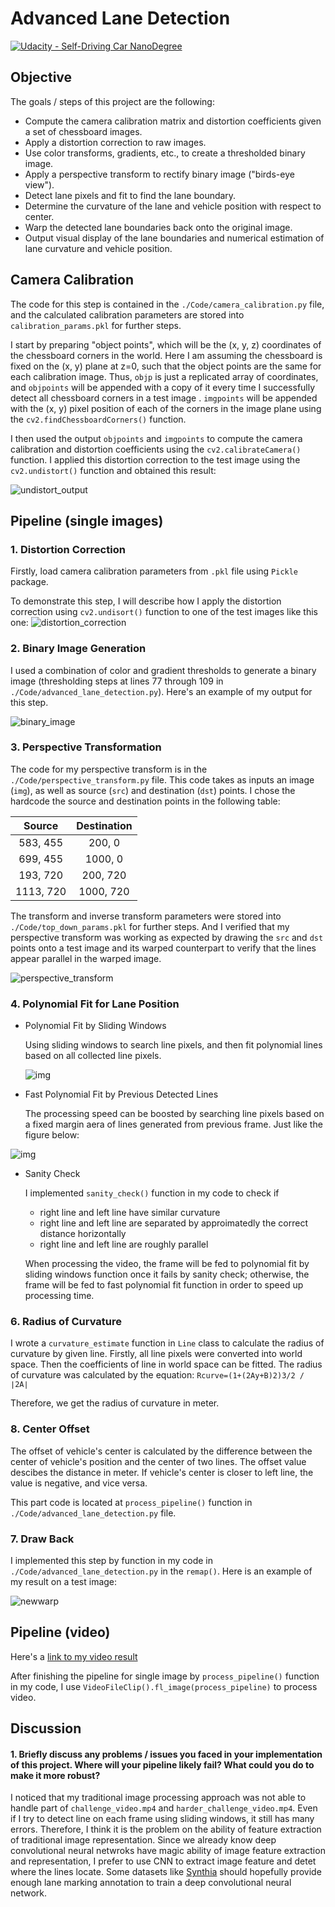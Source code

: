 # Advanced Lane Detection

[![Udacity - Self-Driving Car NanoDegree](https://s3.amazonaws.com/udacity-sdc/github/shield-carnd.svg)](http://www.udacity.com/drive)

## Objective

The goals / steps of this project are the following:

* Compute the camera calibration matrix and distortion coefficients given a set of chessboard images.
* Apply a distortion correction to raw images.
* Use color transforms, gradients, etc., to create a thresholded binary image.
* Apply a perspective transform to rectify binary image ("birds-eye view").
* Detect lane pixels and fit to find the lane boundary.
* Determine the curvature of the lane and vehicle position with respect to center.
* Warp the detected lane boundaries back onto the original image.
* Output visual display of the lane boundaries and numerical estimation of lane curvature and vehicle position.

## Camera Calibration

The code for this step is contained in the `./Code/camera_calibration.py` file, and the calculated calibration parameters are stored into `calibration_params.pkl` for further steps.

I start by preparing "object points", which will be the (x, y, z) coordinates of the chessboard corners in the world. Here I am assuming the chessboard is fixed on the (x, y) plane at z=0, such that the object points are the same for each calibration image.  Thus, `objp` is just a replicated array of coordinates, and `objpoints` will be appended with a copy of it every time I successfully detect all chessboard corners in a test image .  `imgpoints` will be appended with the (x, y) pixel position of each of the corners in the image plane using the `cv2.findChessboardCorners()` function.  

I then used the output `objpoints` and `imgpoints` to compute the camera calibration and distortion coefficients using the `cv2.calibrateCamera()` function.  I applied this distortion correction to the test image using the `cv2.undistort()` function and obtained this result: 

![undistort_output](./examples/undistort_output.png)

## Pipeline (single images)

### 1. Distortion Correction

Firstly, load camera calibration parameters from `.pkl` file using `Pickle` package.

To demonstrate this step, I will describe how I apply the distortion correction using `cv2.undisort()` function to one of the test images like this one:
![distortion_correction](./examples/distortion_correction.png)

### 2. Binary Image Generation

I used a combination of color and gradient thresholds to generate a binary image (thresholding steps at lines 77 through 109 in `./Code/advanced_lane_detection.py`).  Here's an example of my output for this step. 

![binary_image](./examples/binary_image.png)

### 3. Perspective Transformation

The code for my perspective transform is in the `./Code/perspective_transform.py` file. This code takes as inputs an image (`img`), as well as source (`src`) and destination (`dst`) points.  I chose the hardcode the source and destination points in the following table:

|  Source   | Destination |
| :-------: | :---------: |
| 583, 455  |   200, 0    |
| 699, 455  |   1000, 0   |
| 193, 720  |  200, 720   |
| 1113, 720 |  1000, 720  |

The transform and inverse transform parameters were stored into `./Code/top_down_params.pkl` for further steps. And I verified that my perspective transform was working as expected by drawing the `src` and `dst` points onto a test image and its warped counterpart to verify that the lines appear parallel in the warped image.

![perspective_transform](./examples/perspective_transform.png)

### 4. Polynomial Fit for Lane Position

- Polynomial Fit by Sliding Windows

  Using sliding windows to search line pixels, and then fit polynomial lines based on all collected line pixels.

  ![img](./examples/sliding_windows_polyfit.png?lastModify=1510775463)

- Fast Polynomial Fit by Previous Detected Lines

  The processing speed can be boosted by searching line pixels based on a fixed margin aera of lines generated from previous frame. Just like the figure below:

![img](./examples/fast_polyfit_search_aera.png?lastModify=1510775567)

- Sanity Check

  I implemented `sanity_check()` function in my code to check if

  - right line and left line have similar curvature
  - right line and left line are separated by approimatedly the correct distance horizontally
  - right line and left line are roughly parallel

  When processing the video, the frame will be fed to polynomial fit by sliding windows function once it fails by sanity check; otherwise, the frame will be fed to fast polynomial fit function in order to speed up processing time.

### 6. Radius of Curvature

I wrote a `curvature_estimate` function in `Line` class to calculate the radius of curvature by given line. Firstly, all line pixels were converted into world space. Then the coefficients of line in world space can be fitted. The radius of curvature was calculated by the equation: `Rcurve=(1+(2Ay+B)2)3/2 / ∣2A∣`

Therefore, we get the radius of curvature in meter.

### 8. Center Offset

The offset of vehicle's center is calculated by the difference between the center of vehicle's position and the center of two lines. The offset value descibes the distance in meter. If vehicle's center is closer to left line, the value is negative, and vice versa.

This part code is located at `process_pipeline()` function in `./Code/advanced_lane_detection.py` file. 

### 7. Draw Back

I implemented this step by  function in my code in `./Code/advanced_lane_detection.py` in the `remap()`.  Here is an example of my result on a test image:

![newwarp](./examples/newwarp.png)

## Pipeline (video)

Here's a [link to my video result](./project_video_output.mp4)

After finishing the pipeline for single image by `process_pipeline()` function in my code, I use `VideoFileClip().fl_image(process_pipeline)` to process video.

## Discussion

#### 1. Briefly discuss any problems / issues you faced in your implementation of this project.  Where will your pipeline likely fail?  What could you do to make it more robust?

I noticed that my traditional image processing approach was not able to handle part of `challenge_video.mp4` and `harder_challenge_video.mp4`. Even if I try to detect line on each frame using sliding windows, it still has many errors. Therefore, I think it is the problem on the ability of feature extraction of traditional image representation. Since we already know deep convolutional neural netwroks have magic ability of image feature extraction and representation, I prefer to use CNN to extract image feature and detet where the lines locate. Some datasets like [Synthia](http://synthia-dataset.net/) should hopefully provide enough lane marking annotation to train a deep convolutional neural network.